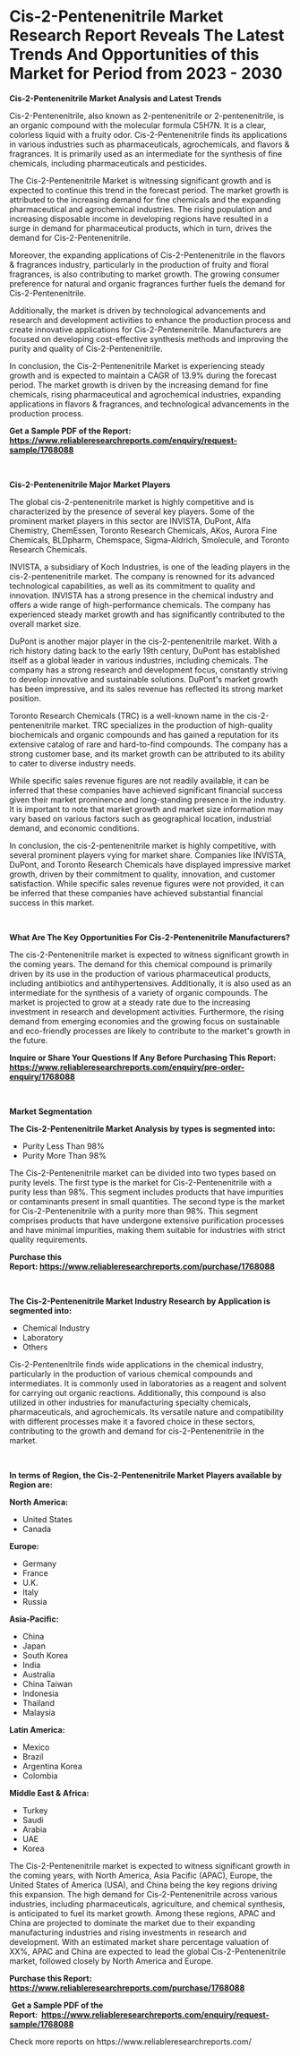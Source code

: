 <p><h1>Cis-2-Pentenenitrile Market Research Report Reveals The Latest Trends And Opportunities of this Market for Period from 2023 - 2030</h1></p><p><strong>Cis-2-Pentenenitrile Market Analysis and Latest Trends</strong></p>
<p><p>Cis-2-Pentenenitrile, also known as 2-pentenenitrile or 2-pentenenitrile, is an organic compound with the molecular formula C5H7N. It is a clear, colorless liquid with a fruity odor. Cis-2-Pentenenitrile finds its applications in various industries such as pharmaceuticals, agrochemicals, and flavors & fragrances. It is primarily used as an intermediate for the synthesis of fine chemicals, including pharmaceuticals and pesticides.</p><p>The Cis-2-Pentenenitrile Market is witnessing significant growth and is expected to continue this trend in the forecast period. The market growth is attributed to the increasing demand for fine chemicals and the expanding pharmaceutical and agrochemical industries. The rising population and increasing disposable income in developing regions have resulted in a surge in demand for pharmaceutical products, which in turn, drives the demand for Cis-2-Pentenenitrile.</p><p>Moreover, the expanding applications of Cis-2-Pentenenitrile in the flavors & fragrances industry, particularly in the production of fruity and floral fragrances, is also contributing to market growth. The growing consumer preference for natural and organic fragrances further fuels the demand for Cis-2-Pentenenitrile.</p><p>Additionally, the market is driven by technological advancements and research and development activities to enhance the production process and create innovative applications for Cis-2-Pentenenitrile. Manufacturers are focused on developing cost-effective synthesis methods and improving the purity and quality of Cis-2-Pentenenitrile.</p><p>In conclusion, the Cis-2-Pentenenitrile Market is experiencing steady growth and is expected to maintain a CAGR of 13.9% during the forecast period. The market growth is driven by the increasing demand for fine chemicals, rising pharmaceutical and agrochemical industries, expanding applications in flavors & fragrances, and technological advancements in the production process.</p></p>
<p><strong>Get a Sample PDF of the Report:&nbsp; <a href="https://www.reliableresearchreports.com/enquiry/request-sample/1768088">https://www.reliableresearchreports.com/enquiry/request-sample/1768088</a></strong></p>
<p>&nbsp;</p>
<p><strong>Cis-2-Pentenenitrile Major Market Players</strong></p>
<p><p>The global cis-2-pentenenitrile market is highly competitive and is characterized by the presence of several key players. Some of the prominent market players in this sector are INVISTA, DuPont, Alfa Chemistry, ChemEssen, Toronto Research Chemicals, AKos, Aurora Fine Chemicals, BLDpharm, Chemspace, Sigma-Aldrich, Smolecule, and Toronto Research Chemicals.</p><p>INVISTA, a subsidiary of Koch Industries, is one of the leading players in the cis-2-pentenenitrile market. The company is renowned for its advanced technological capabilities, as well as its commitment to quality and innovation. INVISTA has a strong presence in the chemical industry and offers a wide range of high-performance chemicals. The company has experienced steady market growth and has significantly contributed to the overall market size.</p><p>DuPont is another major player in the cis-2-pentenenitrile market. With a rich history dating back to the early 19th century, DuPont has established itself as a global leader in various industries, including chemicals. The company has a strong research and development focus, constantly striving to develop innovative and sustainable solutions. DuPont's market growth has been impressive, and its sales revenue has reflected its strong market position.</p><p>Toronto Research Chemicals (TRC) is a well-known name in the cis-2-pentenenitrile market. TRC specializes in the production of high-quality biochemicals and organic compounds and has gained a reputation for its extensive catalog of rare and hard-to-find compounds. The company has a strong customer base, and its market growth can be attributed to its ability to cater to diverse industry needs.</p><p>While specific sales revenue figures are not readily available, it can be inferred that these companies have achieved significant financial success given their market prominence and long-standing presence in the industry. It is important to note that market growth and market size information may vary based on various factors such as geographical location, industrial demand, and economic conditions.</p><p>In conclusion, the cis-2-pentenenitrile market is highly competitive, with several prominent players vying for market share. Companies like INVISTA, DuPont, and Toronto Research Chemicals have displayed impressive market growth, driven by their commitment to quality, innovation, and customer satisfaction. While specific sales revenue figures were not provided, it can be inferred that these companies have achieved substantial financial success in this market.</p></p>
<p>&nbsp;</p>
<p><strong>What Are The Key Opportunities For Cis-2-Pentenenitrile Manufacturers?</strong></p>
<p><p>The cis-2-Pentenenitrile market is expected to witness significant growth in the coming years. The demand for this chemical compound is primarily driven by its use in the production of various pharmaceutical products, including antibiotics and antihypertensives. Additionally, it is also used as an intermediate for the synthesis of a variety of organic compounds. The market is projected to grow at a steady rate due to the increasing investment in research and development activities. Furthermore, the rising demand from emerging economies and the growing focus on sustainable and eco-friendly processes are likely to contribute to the market's growth in the future.</p></p>
<p><strong>Inquire or Share Your Questions If Any Before Purchasing This Report: <a href="https://www.reliableresearchreports.com/enquiry/pre-order-enquiry/1768088">https://www.reliableresearchreports.com/enquiry/pre-order-enquiry/1768088</a></strong></p>
<p>&nbsp;</p>
<p><strong>Market Segmentation</strong></p>
<p><strong>The Cis-2-Pentenenitrile Market Analysis by types is segmented into:</strong></p>
<p><ul><li>Purity Less Than 98%</li><li>Purity More Than 98%</li></ul></p>
<p><p>The Cis-2-Pentenenitrile market can be divided into two types based on purity levels. The first type is the market for Cis-2-Pentenenitrile with a purity less than 98%. This segment includes products that have impurities or contaminants present in small quantities. The second type is the market for Cis-2-Pentenenitrile with a purity more than 98%. This segment comprises products that have undergone extensive purification processes and have minimal impurities, making them suitable for industries with strict quality requirements.</p></p>
<p><strong>Purchase this Report:&nbsp;<a href="https://www.reliableresearchreports.com/purchase/1768088">https://www.reliableresearchreports.com/purchase/1768088</a></strong></p>
<p>&nbsp;</p>
<p><strong>The Cis-2-Pentenenitrile Market Industry Research by Application is segmented into:</strong></p>
<p><ul><li>Chemical Industry</li><li>Laboratory</li><li>Others</li></ul></p>
<p><p>Cis-2-Pentenenitrile finds wide applications in the chemical industry, particularly in the production of various chemical compounds and intermediates. It is commonly used in laboratories as a reagent and solvent for carrying out organic reactions. Additionally, this compound is also utilized in other industries for manufacturing specialty chemicals, pharmaceuticals, and agrochemicals. Its versatile nature and compatibility with different processes make it a favored choice in these sectors, contributing to the growth and demand for cis-2-Pentenenitrile in the market.</p></p>
<p>&nbsp;</p>
<p><strong>In terms of Region, the Cis-2-Pentenenitrile Market Players available by Region are:</strong></p>
<p>
    <p> <strong> North America: </strong>
        <ul>
            <li>United States</li>
            <li>Canada</li>
        </ul>
        </p> 
    <p> <strong> Europe: </strong>
        <ul>
            <li>Germany</li>
            <li>France</li>
            <li>U.K.</li>
            <li>Italy</li>
            <li>Russia</li>
        </ul>
        </p> 
    <p> <strong> Asia-Pacific: </strong>
        <ul>
            <li>China</li>
            <li>Japan</li>
            <li>South Korea</li>
            <li>India</li>
            <li>Australia</li>
            <li>China Taiwan</li>
            <li>Indonesia</li>
            <li>Thailand</li>
            <li>Malaysia</li>
        </ul>
        </p> 
    <p> <strong> Latin America: </strong>
        <ul>
            <li>Mexico</li>
            <li>Brazil</li>
            <li>Argentina Korea</li>
            <li>Colombia</li>
        </ul>
        </p> 
    <p> <strong> Middle East & Africa: </strong>
        <ul>
            <li>Turkey</li>
            <li>Saudi</li>
            <li>Arabia</li>
            <li>UAE</li>
            <li>Korea</li>
        </ul>
    </p>
    </p>
<p><p>The Cis-2-Pentenenitrile market is expected to witness significant growth in the coming years, with North America, Asia Pacific (APAC), Europe, the United States of America (USA), and China being the key regions driving this expansion. The high demand for Cis-2-Pentenenitrile across various industries, including pharmaceuticals, agriculture, and chemical synthesis, is anticipated to fuel its market growth. Among these regions, APAC and China are projected to dominate the market due to their expanding manufacturing industries and rising investments in research and development. With an estimated market share percentage valuation of XX%, APAC and China are expected to lead the global Cis-2-Pentenenitrile market, followed closely by North America and Europe.</p></p>
<p><strong>Purchase this Report: <a href="https://www.reliableresearchreports.com/purchase/1768088">https://www.reliableresearchreports.com/purchase/1768088</a></strong></p>
<p>&nbsp;<strong>Get a Sample PDF of the Report:&nbsp;&nbsp;<a href="https://www.reliableresearchreports.com/enquiry/request-sample/1768088">https://www.reliableresearchreports.com/enquiry/request-sample/1768088</a></strong></p>
<p><strong></strong></p>
<p>Check more reports on https://www.reliableresearchreports.com/</p>
